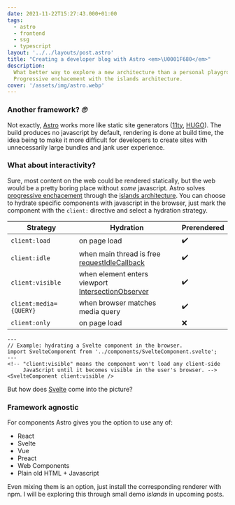 ```yaml
---
date: 2021-11-22T15:27:43.000+01:00
tags:
  - astro
  - frontend
  - ssg
  - typescript
layout: '../../layouts/post.astro'
title: "Creating a developer blog with Astro <em>\U0001F680</em>"
description:
  What better way to explore a new architecture than a personal playground?
  Progressive enchacement with the islands architecture.
cover: '/assets/img/astro.webp'
---
```


### Another framework? _🙄_

Not exactly, [Astro](https://astro.build/) works more like static site generators ([11ty](https://www.11ty.dev/), [HUGO](https://gohugo.io/)).
The build produces no javascript by default, rendering is done at build time, the idea being to make it more difficult for developers to create sites with unnecessarily large bundles and jank user experience.

### What about interactivity?

Sure, most content on the web could be rendered statically, but the web would be a pretty boring place without _some_ javascript. Astro solves [progressive enchacement](https://developer.mozilla.org/en-US/docs/Glossary/Progressive_Enhancement) through the [islands architecture](https://jasonformat.com/islands-architecture/). You can choose to hydrate specific components with javascript in the browser, just mark the component with the `client:` directive and select a hydration strategy.

| Strategy               | Hydration                                                                                                                            | Prerendered |
| ---------------------- | ------------------------------------------------------------------------------------------------------------------------------------ | ----------- |
| `client:load`          | on page load                                                                                                                         | ✔️          |
| `client:idle`          | when main thread is free <br> [requestIdleCallback](https://developer.mozilla.org/en-US/docs/Web/API/Window/requestIdleCallback)     | ✔️          |
| `client:visible`       | when element enters viewport <br> [IntersectionObserver](https://developer.mozilla.org/en-US/docs/Web/API/Intersection_Observer_API) | ✔️          |
| `client:media={QUERY}` | when browser matches media query                                                                                                     | ✔️          |
| `client:only`          | on page load                                                                                                                         | ❌          |

```astro
---
// Example: hydrating a Svelte component in the browser.
import SvelteComponent from '../components/SvelteComponent.svelte';
---
<!-- "client:visible" means the component won't load any client-side
     JavaScript until it becomes visible in the user's browser. -->
<SvelteComponent client:visible />
```

But how does [Svelte](https://svelte.dev/) come into the picture?

### Framework agnostic

For components Astro gives you the option to use
any of:

- React
- Svelte
- Vue
- Preact
- Web Components
- Plain old HTML + Javascript

Even mixing them is an option, just install the corresponding renderer with npm.
I will be exploring this through small demo _islands_ in upcoming posts.
